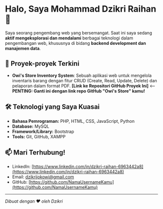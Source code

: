 # Halo, Saya Mohammad Dzikri Raihan 👋

Saya seorang pengembang web yang bersemangat. Saat ini saya sedang **aktif mengeksplorasi dan mendalami** berbagai teknologi dalam pengembangan web, khususnya di bidang **backend development dan manajemen data**.

## 🚀 Proyek-proyek Terkini

* **Owi's Store Inventory System**: Sebuah aplikasi web untuk mengelola inventaris barang dengan fitur CRUD (Create, Read, Update, Delete) dan pelaporan dalam format PDF.
    **[Link ke Repositori GitHub Proyek Ini]** <-- **PENTING: Ganti ini dengan link repo GitHub "Owi's Store" kamu!**

## 🛠️ Teknologi yang Saya Kuasai

* **Bahasa Pemrograman:** PHP, HTML, CSS, JavaScript, Python
* **Database:** MySQL
* **Framework/Library:** Bootstrap
* **Tools:** Git, GitHub, XAMPP

## 📫 Mari Terhubung!

* LinkedIn: [https://www.linkedin.com/in/dzikri-raihan-6963442a8](https://www.linkedin.com/in/dzikri-raihan-6963442a8) 
* Email: dzikrijokowi@gmail.com
* GitHub: [https://github.com/NamaUsernameKamu](https://github.com/NamaUsernameKamu) 
---
_Dibuat dengan ❤️ oleh Dzikri_
